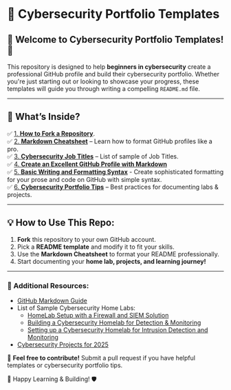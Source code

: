 # 🚀 Cybersecurity Portfolio Templates

## 📌 Welcome to Cybersecurity Portfolio Templates! 🎯

This repository is designed to help **beginners in cybersecurity** create a professional GitHub profile and build their cybersecurity portfolio. Whether you're just starting out or looking to showcase your progress, these templates will guide you through writing a compelling `README.md` file.

---

## 📂 What’s Inside?


✅ [1. **How to Fork a Repository**](fork-a-repo.md).<br />
✅ [2. **Markdown Cheatsheet**](https://www.geeksforgeeks.org/markdown-cheat-sheet-github/) – Learn how to format GitHub profiles like a pro. <br />
✅ [3. **Cybersecurity Job Titles**](README.md) – List of sample of Job Titles. <br />
✅ [4. **Create an Excellent GitHub Profile with Markdown**](https://learn.adafruit.com/excellent-github-profile) <br /> 
✅ [5. **Basic Writing and Formatting Syntax**](https://docs.github.com/en/get-started/writing-on-github/getting-started-with-writing-and-formatting-on-github/basic-writing-and-formatting-syntax) - Create sophisticated formatting for your prose and code on GitHub with simple syntax.<br />
✅ [6. **Cybersecurity Portfolio Tips**](cyber-tips.md) – Best practices for documenting labs & projects.  <br />

<!-- ✅ **GitHub README Templates** – "About Me" sections tailored for cybersecurity learners. -->


---

## 💡 How to Use This Repo:

1. **Fork** this repository to your own GitHub account.  
2. Pick a **README template** and modify it to fit your skills.  
3. Use the **Markdown Cheatsheet** to format your README professionally.  
4. Start documenting your **home lab, projects, and learning journey!**  

---

### 🔗 Additional Resources:
- [GitHub Markdown Guide](https://www.markdownguide.org/)
- List of Sample Cybersecurity Home Labs:
  - [HomeLab Setup with a Firewall and SIEM Solution](https://github.com/shahnitav/HomeLab-Setup)
  - [Building a Cybersecurity Homelab for Detection & Monitoring](https://cyberwoxacademy.com/building-a-cybersecurity-homelab-for-detection-monitoring/)
  - [Setting up a Cybersecurity Homelab for Intrusion Detection and Monitoring](https://www.staticsquid.com/blog/setting-up-a-cybersecurity-homelab-for-intrusion-detection-and-monitoring)
- [Cybersecurity Projects for 2025](https://www.youtube.com/watch?v=76tvxUIRcrY)


📢 **Feel free to contribute!** Submit a pull request if you have helpful templates or cybersecurity portfolio tips. 

🚀 Happy Learning & Building! 🛡️
